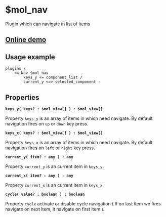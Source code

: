 # $mol_nav

Plugin which can navigate in list of items

## [Online demo](http://eigenmethod.github.io/mol/#demo=mol_nav_demo)

## Usage example
```
plugins /
	<= Nav $mol_nav
		keys_y <= component_list /
		current_y <=> selected_component -
```

## Properties

**`keys_y( keys? : $mol_view[] ) : $mol_view[]`**

Property `keys_y` is an array of items in which need navigate.
By default navigation fires on `up` or `down` key press.

**`keys_x( keys? : $mol_view[] ) : $mol_view[]`**

Property `keys_x` is an array of items in which need navigate.
By default navigation fires on `left` or `right` key press.

**`current_y( item? : any ) : any`**

Property `current_y` is an current item in `keys_y`.

**`current_x( item? : any ) : any`**

Property `current_x` is an current item in `keys_x`.

**`cycle( value? : boolean ) : boolean`**

Property `cycle` activate or disable cycle navigation ( If on last item we fires navigate on next item, it navigate on first item ).
